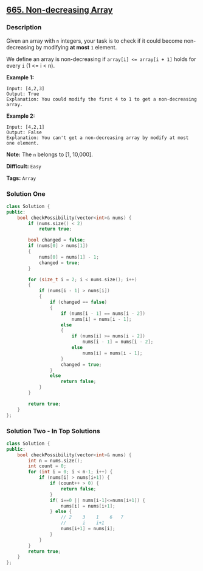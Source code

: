 ## [665. Non-decreasing Array](https://leetcode.com/problems/non-decreasing-array/description/)

### Description

Given an array with `n` integers, your task is to check if it could become non-decreasing by modifying **at most** `1` element.

We define an array is non-decreasing if `array[i] <= array[i + 1]` holds for every `i` (1 <= i < n).

**Example 1:**

```
Input: [4,2,3]
Output: True
Explanation: You could modify the first 4 to 1 to get a non-decreasing array.

```

**Example 2:**

```
Input: [4,2,1]
Output: False
Explanation: You can't get a non-decreasing array by modify at most one element.

```

**Note:** The `n` belongs to [1, 10,000].



**Difficult:** `Easy`

**Tags:** `Array`



### Solution One

```c++
class Solution {
public:
    bool checkPossibility(vector<int>& nums) {
        if (nums.size() < 2)
            return true;

        bool changed = false;
        if (nums[0] > nums[1])
        {
            nums[0] = nums[1] - 1;
            changed = true;
        }

        for (size_t i = 2; i < nums.size(); i++)
        {
            if (nums[i - 1] > nums[i])
            {
                if (changed == false)
                {
                    if (nums[i - 1] == nums[i - 2])
                        nums[i] = nums[i - 1];
                    else
                    {
                        if (nums[i] >= nums[i - 2])
                            nums[i - 1] = nums[i - 2];
                        else
                            nums[i] = nums[i - 1];
                    }
                    changed = true;
                }
                else
                    return false;
            }
        }

        return true;
    }
};
```



### Solution Two - In Top Solutions

```c++
class Solution {
public:
    bool checkPossibility(vector<int>& nums) {
        int n = nums.size();
        int count = 0;
        for (int i = 0; i < n-1; i++) {
            if (nums[i] > nums[i+1]) {
                if (count++ > 0) {
                    return false;
                }
                if( i==0 || nums[i-1]<=nums[i+1]) {
                    nums[i] = nums[i+1];
                } else {
                    // 2    3    1    6   7
                    //      i    i+1
                    nums[i+1] = nums[i];
                }
            }
        } 
        return true;
    }
};
```



